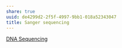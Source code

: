 ```yaml
---
share: true
uuid: de4299d2-2f5f-4997-9bb1-018a52343047
title: Sanger sequencing
---
```

[DNA Sequencing](../ad0e127c-3b42-4ed5-b838-9a9206128699)